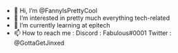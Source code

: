 - 👋 Hi, I’m @FannyIsPrettyCool
- 👀 I’m interested in pretty much everything tech-related
- 🌱 I’m currently learning at epitech
- 📫 How to reach me :
Discord : Fabulous#0001
Twitter : @GottaGetJinxed
